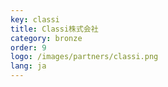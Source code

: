 ```yaml
---
key: classi
title: Classi株式会社
category: bronze
order: 9
logo: /images/partners/classi.png
lang: ja
---
```

